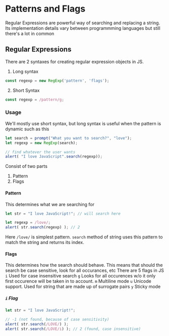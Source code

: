 # Patterns and Flags
Regular Expressions are powerful way of searching and replacing a string. Its implementation details vary between programmming languages but still there's a lot in common

## Regular Expressions
There are 2 syntaxes for creating regular expression objects in JS.
1. Long syntax
```js
const regexp = new RegExp('pattern', 'flags');
```
2. Short Syntax
```js
const regexp = /pattern/g; 
```
### Usage
We'll mostly use short syntax, but long syntax is useful when the pattern is dynamic such as this
```js
let search = prompt("What you want to search?", "love");
let regexp = new RegExp(search);

// find whatever the user wants
alert( "I love JavaScript".search(regexp));
```
Consist of two parts
1. Pattern
2. Flags

#### Pattern
This determines what we are searching for
```js
let str = "I love JavaScript!"; // will search here

let regexp = /love/;
alert( str.search(regexp) ); // 2
```
Here `/love/` is simplest pattern. `search` method of string uses this pattern to match the string and returns its index.

#### Flags
This determines how the search should behave. This means that should the search be case sensitive, look for all occurances, etc
There are 5 flags in JS
`i`
Used for case insensitive search
`g`
Looks for all occurences w/o it only first occurence will be taken in to account.
`m`
Multiline mode
`u`
Unicode support. Used for string that are made up of surrogate pairs
`y`
Sticky mode


##### `i` Flag
```js
let str = "I love JavaScript!";

// -1 (not found, because of case sensitivity)
alert( str.search(/LOVE/) ); 
alert( str.search(/LOVE/i) ); // 2 (found, case insensitive)
```